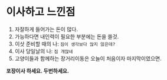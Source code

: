 # 이사하고 느낀점

1. 자잘하게 들어가는 돈이 많다.
2. 가능하다면 내인력이 필요한 부분에는 돈을 쓸것.
3. 이삿 준비할 때의 나: `짐이 생각보다 많지 않은데?`
4. 이사 당일날의 나: `짐 개많네`
5. 고양이들과 함께하는 장거리이동은 오늘이 처음이자 마지막이였으면.



**포장이사 하세요. 두번하세요.**



